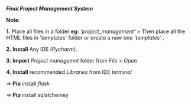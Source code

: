 
_**Final Project Management System**_

**__Note__**: 

**1.** Place all files in a folder **eg:**  _'project_management'_  > Then place all the HTML files in 'templates' folder or create a new one _'templates'_ .


**2.** **Install**  Any IDE _(Pycharm)_.


**3.** **Import** _Project managemnt_ folder from _File_ > _Open_

**4.** **Install** recommended _Libraries_ from IDE _terminal_

=>   **Pip** install _flask_


=>   **Pip** install sqlalchemey

